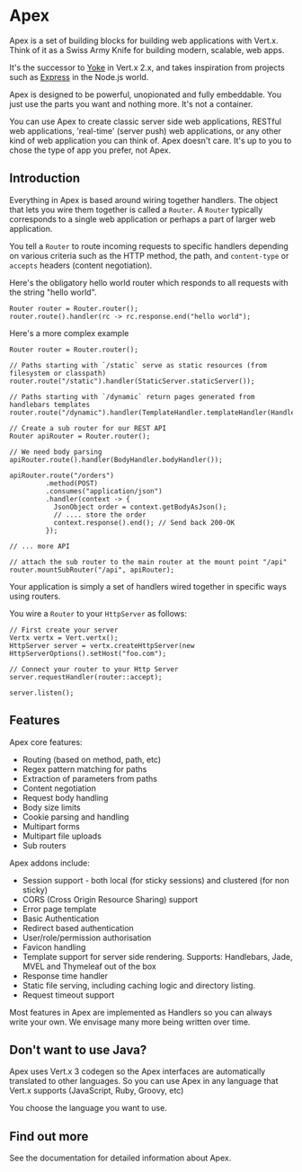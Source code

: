 # Apex

Apex is a set of building blocks for building web applications with Vert.x. Think of it as a Swiss Army Knife for building 
modern, scalable, web apps.

It's the successor to [Yoke](http://pmlopes.github.io/yoke/) in Vert.x 2.x, and takes inspiration from projects such
as [Express](http://expressjs.com/) in the Node.js world.

Apex is designed to be powerful, unopionated and fully embeddable. You just use the parts you want and nothing more. It's not a
container.

You can use Apex to create classic server side web applications, RESTful web applications, 'real-time' (server push) web applications,
or any other kind of web application you can think of. Apex doesn't care. It's up to you to chose the type of app you prefer, not Apex.
 

## Introduction

Everything in Apex is based around wiring together handlers. The object that lets you wire them together is called a 
`Router`. A `Router` typically corresponds to a single web application or perhaps a part of larger web application.

You tell a `Router` to route incoming requests to specific handlers depending on various criteria such as the HTTP method,
the path, and `content-type` or `accepts` headers (content negotiation).

Here's the obligatory hello world router which responds to all requests with the string "hello world".

    Router router = Router.router();
    router.route().handler(rc -> rc.response.end("hello world");
    
Here's a more complex example
    
    Router router = Router.router();
    
    // Paths starting with `/static` serve as static resources (from filesystem or classpath)
    router.route("/static").handler(StaticServer.staticServer());
    
    // Paths starting with `/dynamic` return pages generated from handlebars templates 
    router.route("/dynamic").handler(TemplateHandler.templateHandler(HandlebarsTemplateEngine.create()));

    // Create a sub router for our REST API
    Router apiRouter = Router.router();

    // We need body parsing
    apiRouter.route().handler(BodyHandler.bodyHandler());
    
    apiRouter.route("/orders")
             .method(POST)
             .consumes("application/json")
             .handler(context -> {
               JsonObject order = context.getBodyAsJson();
               // .... store the order
               context.response().end(); // Send back 200-OK
             });
             
    // ... more API
                 
    // attach the sub router to the main router at the mount point "/api"
    router.mountSubRouter("/api", apiRouter);
            
    
Your application is simply a set of handlers wired together in specific ways using routers.
  
You wire a `Router` to your `HttpServer` as follows:

    // First create your server
    Vertx vertx = Vert.vertx();
    HttpServer server = vertx.createHttpServer(new HttpServerOptions().setHost("foo.com");
    
    // Connect your router to your Http Server
    server.requestHandler(router::accept);
    
    server.listen();
    
    
## Features

Apex core features:

* Routing (based on method, path, etc)
* Regex pattern matching for paths
* Extraction of parameters from paths
* Content negotiation
* Request body handling
* Body size limits
* Cookie parsing and handling
* Multipart forms
* Multipart file uploads
* Sub routers

Apex addons include:

* Session support - both local (for sticky sessions) and clustered (for non sticky)
* CORS (Cross Origin Resource Sharing) support
* Error page template
* Basic Authentication
* Redirect based authentication
* User/role/permission authorisation
* Favicon handling
* Template support for server side rendering. Supports: Handlebars, Jade, MVEL and Thymeleaf out of the box
* Response time handler
* Static file serving, including caching logic and directory listing.
* Request timeout support

Most features in Apex are implemented as Handlers so you can always write your own. We envisage many more being written
over time.

## Don't want to use Java?

Apex uses Vert.x 3 codegen so the Apex interfaces are automatically translated to other languages. So you can use Apex
 in any language that Vert.x supports (JavaScript, Ruby, Groovy, etc)
 
You choose the language you want to use. 

## Find out more

See the documentation for detailed information about Apex.





